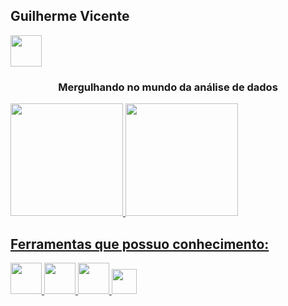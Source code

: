 ## Guilherme Vicente
<img src="https://cdn.jsdelivr.net/gh/devicons/devicon/icons/linkedin/linkedin-original-wordmark.svg" width="50" height="50" />
          
<h3 align="center"> Mergulhando no mundo da análise de dados</h3>


<div>
<a href="https://github.com/guilhermevicente11">
<img height="180em" src="https://github-readme-stats.vercel.app/api/top-langs/?username=guilhermevicente11&layout=compact&langs_count=7&theme=dracula"/>
<img height="180em" src="https://github-readme-stats.vercel.app/api?username=guilhermevicente11&show_icons=true&theme=dracula&include_all_commits=true&count_private=true"/>
</div>

## Ferramentas que possuo conhecimento:

<img src="https://cdn.jsdelivr.net/gh/devicons/devicon/icons/pandas/pandas-original.svg" width="50" height="50" /> <img src="https://cdn.jsdelivr.net/gh/devicons/devicon/icons/python/python-original.svg" width="50" height="50" /> <img src="https://cdn.jsdelivr.net/gh/devicons/devicon/icons/mysql/mysql-original.svg" width="50" height="50" /> <img src="https://seaborn.pydata.org/_images/logo-wide-lightbg.svg" width="40" height="40" />

